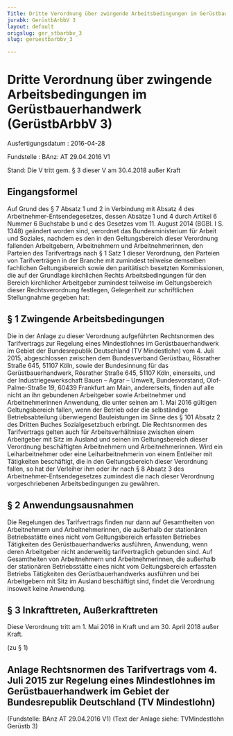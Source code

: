 ```yaml
---
Title: Dritte Verordnung über zwingende Arbeitsbedingungen im Gerüstbauerhandwerk
jurabk: GerüstbArbbV 3
layout: default
origslug: ger_stbarbbv_3
slug: geruestbarbbv_3

---
```


# Dritte Verordnung über zwingende Arbeitsbedingungen im Gerüstbauerhandwerk (GerüstbArbbV 3)

Ausfertigungsdatum
:   2016-04-28

Fundstelle
:   BAnz: AT 29.04.2016 V1

Stand: Die V tritt gem. § 3 dieser V am 30.4.2018 außer Kraft

## Eingangsformel

Auf Grund des § 7 Absatz 1 und 2 in Verbindung mit Absatz 4 des
Arbeitnehmer-Entsendegesetzes, dessen Absätze 1 und 4 durch Artikel 6
Nummer 6 Buchstabe b und c des Gesetzes vom 11. August 2014 (BGBl. I
S. 1348) geändert worden sind, verordnet das Bundesministerium für
Arbeit und Soziales, nachdem es den in den Geltungsbereich dieser
Verordnung fallenden Arbeitgebern, Arbeitnehmern und
Arbeitnehmerinnen, den Parteien des Tarifvertrags nach § 1 Satz 1
dieser Verordnung, den Parteien von Tarifverträgen in der Branche mit
zumindest teilweise demselben fachlichen Geltungsbereich sowie den
paritätisch besetzten Kommissionen, die auf der Grundlage kirchlichen
Rechts Arbeitsbedingungen für den Bereich kirchlicher Arbeitgeber
zumindest teilweise im Geltungsbereich dieser Rechtsverordnung
festlegen, Gelegenheit zur schriftlichen Stellungnahme gegeben hat:


## § 1 Zwingende Arbeitsbedingungen

Die in der Anlage zu dieser Verordnung aufgeführten Rechtsnormen des
Tarifvertrags zur Regelung eines Mindestlohnes im Gerüstbauerhandwerk
im Gebiet der Bundesrepublik Deutschland (TV Mindestlohn) vom 4. Juli
2015, abgeschlossen zwischen dem Bundesverband Gerüstbau, Rösrather
Straße 645, 51107 Köln, sowie der Bundesinnung für das
Gerüstbauerhandwerk, Rösrather Straße 645, 51107 Köln, einerseits, und
der Industriegewerkschaft Bauen – Agrar – Umwelt, Bundesvorstand,
Olof-Palme-Straße 19, 60439 Frankfurt am Main, andererseits, finden
auf alle nicht an ihn gebundenen Arbeitgeber sowie Arbeitnehmer und
Arbeitnehmerinnen Anwendung, die unter seinen am 1. Mai 2016 gültigen
Geltungsbereich fallen, wenn der Betrieb oder die selbständige
Betriebsabteilung überwiegend Bauleistungen im Sinne des § 101 Absatz
2 des Dritten Buches Sozialgesetzbuch erbringt. Die Rechtsnormen des
Tarifvertrags gelten auch für Arbeitsverhältnisse zwischen einem
Arbeitgeber mit Sitz im Ausland und seinen im Geltungsbereich dieser
Verordnung beschäftigten Arbeitnehmern und Arbeitnehmerinnen. Wird ein
Leiharbeitnehmer oder eine Leiharbeitnehmerin von einem Entleiher mit
Tätigkeiten beschäftigt, die in den Geltungsbereich dieser Verordnung
fallen, so hat der Verleiher ihm oder ihr nach § 8 Absatz 3 des
Arbeitnehmer-Entsendegesetzes zumindest die nach dieser Verordnung
vorgeschriebenen Arbeitsbedingungen zu gewähren.


## § 2 Anwendungsausnahmen

Die Regelungen des Tarifvertrags finden nur dann auf Gesamtheiten von
Arbeitnehmern und Arbeitnehmerinnen, die außerhalb der stationären
Betriebsstätte eines nicht vom Geltungsbereich erfassten Betriebes
Tätigkeiten des Gerüstbauerhandwerks ausführen, Anwendung, wenn deren
Arbeitgeber nicht anderweitig tarifvertraglich gebunden sind. Auf
Gesamtheiten von Arbeitnehmern und Arbeitnehmerinnen, die außerhalb
der stationären Betriebsstätte eines nicht vom Geltungsbereich
erfassten Betriebs Tätigkeiten des Gerüstbauerhandwerks ausführen und
bei Arbeitgebern mit Sitz im Ausland beschäftigt sind, findet die
Verordnung insoweit keine Anwendung.


## § 3 Inkrafttreten, Außerkrafttreten

Diese Verordnung tritt am 1. Mai 2016 in Kraft und am 30. April 2018
außer Kraft.

(zu § 1)

## Anlage Rechtsnormen des Tarifvertrags vom 4. Juli 2015 zur Regelung eines Mindestlohnes im Gerüstbauerhandwerk im Gebiet der Bundesrepublik Deutschland (TV Mindestlohn)


(Fundstelle: BAnz AT 29.04.2016 V1)
(Text der Anlage siehe: TVMindestlohn Gerüstb 3)

